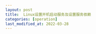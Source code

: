 ```yaml
---
layout: post
title:  Linux设置开机启动服务及设置服务依赖
categories: [operation]
last_modified_at: 2022-03-28
---
```


